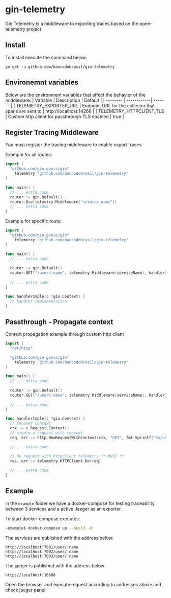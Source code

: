 # gin-telemetry

Gin Telemetry is a middleware to exporting traces based on the open-telemetry project

## Install
To install execute the command below:
```
go get -u github.com/bancodobrasil/gin-telemetry
```
## Environemnt variables
Below are the environment variables that affect the behavior of the middleware: 
| Variable | Description | Default |
| -------- | ------------| ------- |
| TELEMETRY_EXPORTER_URL | Endpoint URL for the collector that spans are sent to  | http://localhost:14268 |
| TELEMETRY_HTTPCLIENT_TLS | Custom http client for passthrough TLS enabled | true |

## Register Tracing Middleware

You must register the tracing middleware to enable export traces

Example for all routes:

```go
import (
  "github.com/gin-gonic/gin"
	telemetry "github.com/bancodobrasil/gin-telemetry"
)

func main() {
  // ... extra code
  router := gin.Default()
  router.Use(telemtry.Middleware("service_name"))
  // ... extra code
}
```

Example for specific route:

```go
import (
  "github.com/gin-gonic/gin"
	telemetry "github.com/bancodobrasil/gin-telemetry"
)

func main() {
  // ... extra code
  
  router := gin.Default()
  router.GET("/user/:name", telemetry.Middleware(serviceName), handlerImpl)
  
  // ... extra code
}

func handlerImple(c *gin.Context) {
  // handler implementation
}
```
## Passthrough - Propagate context

Context propagation example through custom http client

```go
import (
  "net/http"

  "github.com/gin-gonic/gin"
	telemetry "github.com/bancodobrasil/gin-telemetry"
)

func main() {
  // ... extra code
  
  router := gin.Default()
  router.GET("/user/:name", telemetry.Middleware(serviceName), handlerImpl)
  
  // ... extra code
}

func handlerImple(c *gin.Context) {
  // recover context
  ctx := c.Request.Context()
  // create a request with context
  req, err := http.NewRequestWithContext(ctx, "GET", fmt.Sprintf("%s/user/%s", externalServiceURL, name), nil)

  // ... extra code

  // do request with httpclient telemetry ** MUST **
  res, err := telemetry.HTTPClient.Do(req)
  
  // ... extra code
}
```
## Example

in the `example` folder we have a docker-compose for testing traceability between 3 services and a active Jaeger as an exporter. 

To start docker-compose executes:

```bash
~example$ docker-compose up --build -d
```

The services are published with the address below:

```url
http://localhost:7001/user/:name
http://localhost:7002/user/:name
http://localhost:7003/user/:name
```
The jaeger is published with the address below:
```url
http://localhost:16686
```

Open the browser and execute request according to addresses above and check jaeger panel